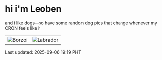 # hi i'm Leoben

and i like dogs—so have some random dog pics that change whenever my CRON feels like it

|  |  |
|--------|----------|
| ![Borzoi](https://random-dog-vercel.vercel.app/api/random-borzoi?v=1757157550) | ![Labrador](https://random-dog-vercel.vercel.app/api/random-labrador?v=1757157550) |

Last updated: 2025-09-06 19:19 PHT
